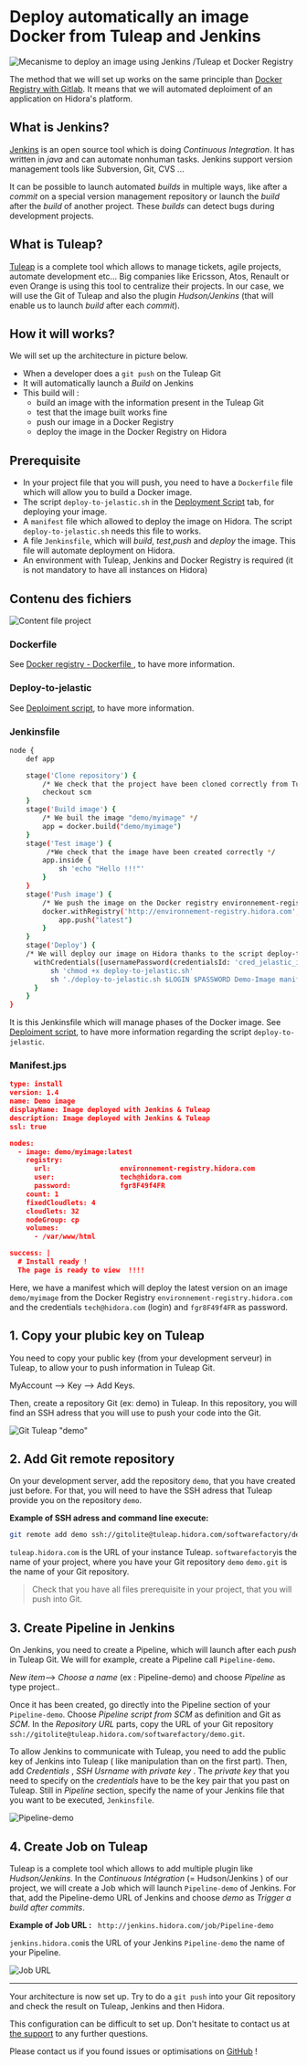 # Deploy automatically an image Docker from Tuleap and Jenkins

![Mecanisme to deploy an image using Jenkins /Tuleap et Docker Registry](../../images/TuleapRegistry.png)

The method that we will set up works on the same principle than [Docker Registry with Gitlab](../Gitlab/DockerRegistry.md). It means that we will automated deploiment of an application on Hidora's platform.

## What is  Jenkins?
[Jenkins](https://jenkins.io/) is an open source tool which is doing *Continuous Integration*. It has written in *java* and can automate nonhuman tasks. Jenkins support version management tools like Subversion, Git, CVS ...

It can be possible to launch automated *builds* in multiple ways, like after a *commit* on a special version management repository or launch the *build* after the *build* of another project.
These *builds* can detect bugs during  development projects.

## What is Tuleap?
[Tuleap](https://www.tuleap.org/)  is a complete tool which allows to manage tickets, agile projects, automate development etc... Big companies like Ericsson, Atos, Renault or even Orange is using this tool to centralize their projects.
In our case, we will use the Git of Tuleap and also the plugin *Hudson/Jenkins* (that will enable us to launch *build* after each *commit*).

## How it will works?
We will set up the architecture in picture below.

 - When a  developer does a `git push` on the Tuleap Git   
 - It will automatically launch a *Build* on Jenkins   
 - This build will :
	 - build an image  with the information present in the Tuleap Git
	 - test that the image built works fine
	 - push our image in a Docker Registry
	 - deploy the image in the Docker Registry on Hidora

## Prerequisite

 - In your project file that you will push, you need to have a `Dockerfile` file which will allow you to build a Docker image.
 - The script `deploy-to-jelastic.sh` in the  [Deployment Script](http://documentation.hidora.com/en/#/Automation/DeploymentScript) tab, for deploying your image.
 -  A `manifest` file which allowed to deploy the image on Hidora. The script  `deploy-to-jelastic.sh` needs this file to works.
 - A file `Jenkinsfile`, which will *build*, *test*,*push* and *deploy* the image. This file will automate deployment on Hidora.
 - An environment with Tuleap, Jenkins and Docker Registry is required (it is not mandatory to have all instances on Hidora)

 
## Contenu des fichiers
![Content file project](../../images/content-file.png)

### Dockerfile
See  [Docker registry - Dockerfile ](http://documentation.hidora.com/fr/#/Automatisation/Gitlab/Docker%20registry), to have more information.

### Deploy-to-jelastic
See [Deploiment script](http://documentation.hidora.com/en/#/Automation/Gitlab/DockerRegistry), to have more information.

### Jenkinsfile

``` bash
node {
    def app

    stage('Clone repository') {
        /* We check that the project have been cloned correctly from Tuleap Git*/
        checkout scm
    }
    stage('Build image') {
        /* We buil the image "demo/myimage" */
        app = docker.build("demo/myimage")
    }
    stage('Test image') {
         /*We check that the image have been created correctly */
        app.inside {
            sh 'echo "Hello !!!"'
        }
    }
    stage('Push image') {
	    /* We push the image on the Docker registry environnement-registry.hidora.com, with credentials saved on Jenkins*/
        docker.withRegistry('http://environnement-registry.hidora.com', 'cred_registry') {
            app.push("latest")
        }
    }
	stage('Deploy') {
	/* We will deploy our image on Hidora thanks to the script deploy-to-jelastic.sh. $LOGIN et $PASSWORD are credentials to use for the connection to Hidora. Demo-Image will be the name of our environment. We specify that we will use manifest.jps to deploy our environment*/
      withCredentials([usernamePassword(credentialsId: 'cred_jelastic_id', usernameVariable: 'LOGIN', passwordVariable: 'PASSWORD')]) {
          sh 'chmod +x deploy-to-jelastic.sh'
          sh './deploy-to-jelastic.sh $LOGIN $PASSWORD Demo-Image manifest.jps cp '
      }
    }
}
```
It is this Jenkinsfile which will manage phases of the Docker image.
See [Deploiment script](http://documentation.hidora.com/en/#/Automation/Gitlab/DockerRegistry), to have more information regarding the script `deploy-to-jelastic`.

### Manifest.jps

```json
type: install
version: 1.4
name: Demo image
displayName: Image deployed with Jenkins & Tuleap
description: Image deployed with Jenkins & Tuleap
ssl: true

nodes:
  - image: demo/myimage:latest
    registry:
      url:                 environnement-registry.hidora.com
      user:                tech@hidora.com
      password:            fgr8F49f4FR
    count: 1
    fixedCloudlets: 4
    cloudlets: 32
    nodeGroup: cp
    volumes:
      - /var/www/html

success: |
  # Install ready !
  The page is ready to view  !!!!
```
Here, we have a manifest which will deploy the latest version on an image `demo/myimage` from the Docker Registry `environnement-registry.hidora.com` and  the credentials `tech@hidora.com` (login) and `fgr8F49f4FR` as password.

## 1. Copy your plubic key on Tuleap
You need to copy your public key (from your development serveur) in Tuleap, to allow your to push information in Tuleap Git.

MyAccount --> Key --> Add Keys.

Then, create a repository Git (ex: demo) in Tuleap. In this repository, you will find an SSH adress that you will use to push your code into the Git.
 
![Git Tuleap "demo"](../../images/git_demo.png)

## 2. Add Git remote repository
On your development server, add the repository `demo`, that you have created just before. For that, you will need to have the SSH adress that Tuleap provide you on the repository `demo`.

**Example of SSH adress and command line execute:**
```` bash
git remote add demo ssh://gitolite@tuleap.hidora.com/softwarefactory/demo.git
```` 
`tuleap.hidora.com` is the URL of your instance Tuleap.
`softwarefactory`is the name of your project, where you have your Git repository `demo`
`demo.git` is the name of your Git repository.

> Check that you have all files prerequisite in your project, that you will push into Git.

## 3. Create Pipeline in Jenkins
On Jenkins, you need to create a Pipeline, which will launch after each *push* in Tuleap Git. We will for example, create a Pipeline call `Pipeline-demo`.

*New item*--> *Choose a name* (ex : Pipeline-demo) and choose *Pipeline* as type project..

Once it has been created, go directly into the Pipeline section of your `Pipeline-demo`. Choose *Pipeline script from SCM* as definition and Git as *SCM*.
In the *Repository URL* parts, copy the URL of your Git repository `ssh://gitolite@tuleap.hidora.com/softwarefactory/demo.git`. 

To allow Jenkins to communicate with Tuleap, you need to add the public key of Jenkins into Tuleap ( like manipulation than on the first part). Then, add *Credentials* , *SSH Usrname with private key* .
The *private key* that you need to specify on the *credentials* have to be the key pair that you past on Tuleap.
Still in *Pipeline* section, specify the name of your Jenkins file that you want to be executed, `Jenkinsfile`.

![Pipeline-demo](../../images/pipeline-demo.png)

## 4.  Create Job on Tuleap
Tuleap is a complete tool which allows to add multiple plugin like *Hudson/Jenkins*.
In the  *Continuous Intégration* (= Hudson/Jenkins ) of our project, we will create a Job which will launch `Pipeline-demo` of Jenkins.
For that,  add the Pipeline-demo URL of Jenkins and choose *demo* as *Trigger a build after commits*.
 
**Example of Job URL :**
` http://jenkins.hidora.com/job/Pipeline-demo`

`jenkins.hidora.com`is the URL of your Jenkins
`Pipeline-demo` the name of your Pipeline.

![Job URL ](../../images/job-url.png)

----------
Your architecture is now set up. Try to do a `git push` into your Git repository and check the result on Tuleap, Jenkins and then Hidora.

This configuration can be difficult to set up. Don't hesitate to contact us at [the support](https://support.hidora.com/portal/newticket) to any further questions.

Please contact us if you found issues or optimisations on [GitHub](https://github.com/HidoraSwiss/documentation)  !
